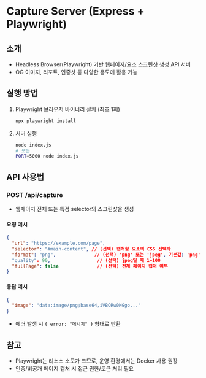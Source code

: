 # Capture Server (Express + Playwright)

## 소개
- Headless Browser(Playwright) 기반 웹페이지/요소 스크린샷 생성 API 서버
- OG 이미지, 리포트, 인증샷 등 다양한 용도에 활용 가능

## 실행 방법

1. Playwright 브라우저 바이너리 설치 (최초 1회)
   ```bash
   npx playwright install
   ```
2. 서버 실행
   ```bash
   node index.js
   # 또는
   PORT=5000 node index.js
   ```

## API 사용법

### POST /api/capture
- 웹페이지 전체 또는 특정 selector의 스크린샷을 생성

#### 요청 예시
```json
{
  "url": "https://example.com/page",
  "selector": "#main-content", // (선택) 캡처할 요소의 CSS 선택자
  "format": "png",              // (선택) 'png' 또는 'jpeg', 기본값: 'png'
  "quality": 90,                 // (선택) jpeg일 때 1~100
  "fullPage": false              // (선택) 전체 페이지 캡처 여부
}
```

#### 응답 예시
```json
{
  "image": "data:image/png;base64,iVBORw0KGgo..."
}
```

- 에러 발생 시 `{ error: "메시지" }` 형태로 반환

## 참고
- Playwright는 리소스 소모가 크므로, 운영 환경에서는 Docker 사용 권장
- 인증/비공개 페이지 캡처 시 접근 권한/토큰 처리 필요 